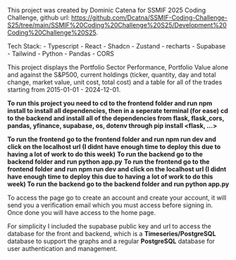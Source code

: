 This project was created by Dominic Catena for SSMIF 2025 Coding Challenge, 
github url: https://github.com/Dcatna/SSMIF-Coding-Challenge-S25/tree/main/SSMIF%20Coding%20Challenge%20S25/Development%20Coding%20Challenge%20S25.

Tech Stack:
    - Typescript
    - React
    - Shadcn
    - Zustand
    - recharts
    - Supabase
    - Tailwind
    - Python
    - Pandas
    - CORS

This project displays the Portfolio Sector Performance, Portfolio Value alone and against the S&P500, current holdings (ticker, quantity, day and total change, market value,
unit cost, total cost) and a table for all of the trades starting from 2015-01-01 - 2024-12-01.

**To run this project you need to cd to the frontend folder and run npm install to install all dependencies, then in a seperate terminal (for ease) cd to the backend and install all of the dependencies from flask, flask_cors, pandas, yfinance, supabase, os, dotenv through pip install <flask, ...>**

**To run the frontend go to the frontend folder and run npm run dev and click on the localhost url (I didnt have enough time to deploy this due to having a lot of work to do this week)**
**To run the backend go to the backend folder and run python app.py**
**To run the frontend go to the frontend folder and run npm run dev and click on the localhost url (I didnt have enough time to deploy this due to having a lot of work to do this week)
To run the backend go to the backend folder and run python app.py**

To access the page go to create an account and create your account, it will send you a verification email which you must access before signing in. Once done you will have access to the home page. 

For simplicity I included the supabase public key and url to access the database for the front and backend, which is a **Timeseries/PostgreSQL** database to support the graphs and a regular **PostgreSQL** database for user authentication and management.

